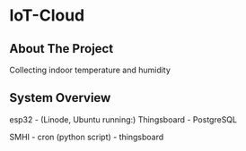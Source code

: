 # IoT-Cloud


## About The Project
Collecting indoor temperature and humidity

## System Overview

esp32 - (Linode, Ubuntu running:) Thingsboard - PostgreSQL   

SMHI - cron (python script) - thingsboard

